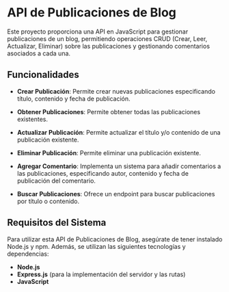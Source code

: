 # API de Publicaciones de Blog

Este proyecto proporciona una API en JavaScript para gestionar publicaciones de un blog, permitiendo operaciones CRUD (Crear, Leer, Actualizar, Eliminar) sobre las publicaciones y gestionando comentarios asociados a cada una.

## Funcionalidades

- **Crear Publicación**: Permite crear nuevas publicaciones especificando título, contenido y fecha de publicación.
  
- **Obtener Publicaciones**: Permite obtener todas las publicaciones existentes.
  
- **Actualizar Publicación**: Permite actualizar el título y/o contenido de una publicación existente.
  
- **Eliminar Publicación**: Permite eliminar una publicación existente.
  
- **Agregar Comentario**: Implementa un sistema para añadir comentarios a las publicaciones, especificando autor, contenido y fecha de publicación del comentario.
  
- **Buscar Publicaciones**: Ofrece un endpoint para buscar publicaciones por título o contenido.

## Requisitos del Sistema

Para utilizar esta API de Publicaciones de Blog, asegúrate de tener instalado Node.js y npm. Además, se utilizan las siguientes tecnologías y dependencias:

- **Node.js**
- **Express.js** (para la implementación del servidor y las rutas)
- **JavaScript**


